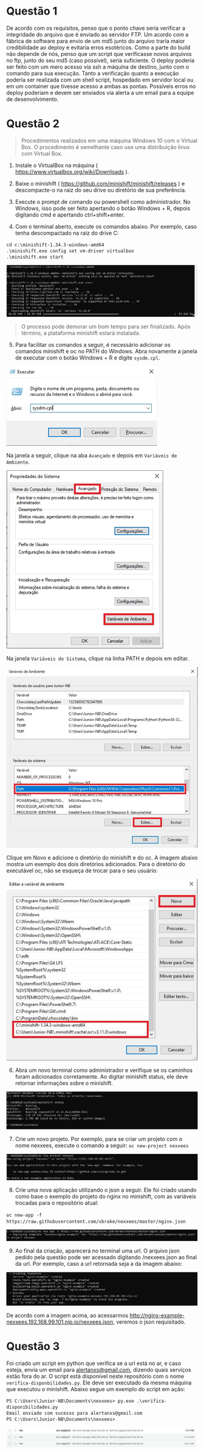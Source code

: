 # Questão 1

De acordo com os requisitos, penso que o ponto chave seria verificar a integridade do arquivo que é enviado ao servidor FTP. Um acordo com a fábrica de software para envio de um md5 junto do arquivo traria maior credibilidade ao deploy e evitaria erros esotéricos. Como a parte do build não depende de nós, penso que um script que verificasse novos arquivos no ftp, junto do seu md5 (caso possível), seria suficiente.
O deploy poderia ser feito com um mero acesso via ssh a máquina de destino, junto com o comando para sua execução. Tanto a verificação quanto a execução poderia ser realizada com um shell script, hospedado em servidor local ou em um container que tivesse acesso a ambas as pontas. Possíveis erros no deploy poderiam e devem ser enviados via alerta a um email para a equipe de desenvolvimento.

# Questão 2
> Procedimentos realizados em uma máquina Windows 10 com o Virtual Box. O procedimento é semelhante caso use uma distribuição linux com Virtual Box.

1. Instale o VirtualBox na máquina ( https://www.virtualbox.org/wiki/Downloads ).

2. Baixe o minishift ( https://github.com/minishift/minishift/releases ) e descompacte-o na raiz do seu drive ou diretório de sua preferência. 

3. Execute o prompt de comando ou powershell como administrador. 
No Windows, isso pode ser feito apertando o botão Windows + R, depois digitando cmd e apertando ctrl+shift+enter.

4. Com o terminal aberto, execute os comandos abaixo. Por exemplo, caso tenha descompactado na raiz do drive C:
```
cd c:\minishift-1.34.3-windows-amd64
.\minishift.exe config set vm-driver virtualbox
.\minishift.exe start
```

![Nexxees02-01](images/nexxees02-01.jpg)

> O processo pode demorar um bom tempo para ser finalizado. Após término, a plataforma minishift estará instalada.

5. Para facilitar os comandos a seguir, é necessário adicionar os comandos minishift e oc no PATH do Windows. Abra novamente a janela de executar com o botão Windows + R e digite `sysdm.cpl`. 

![Nexxees02-09](images/nexxees02-09.jpg)

Na janela a seguir, clique na aba `Avançado` e depois em `Variáveis de Ambiente`.

![Nexxees02-02](images/nexxees02-02.jpg)

Na janela `Variáveis do Sistema`, clique na linha PATH e depois em editar.

![Nexxees02-03](images/nexxees02-03.jpg)

Clique em Novo e adicione o diretório do minishift e do oc. A imagem abaixo mostra um exemplo dos dois diretórios adicionados. Para o diretório do executável oc, não se esqueça de trocar para o seu usuário:

![Nexxees02-04](images/nexxees02-04.jpg)

6. Abra um novo terminal como administrador e verifique se os caminhos foram adicionados corretamente. 
Ao digitar minishift status, ele deve retornar informações sobre o minishift.

![Nexxees02-05](images/nexxees02-05.jpg)

7. Crie um novo projeto. Por exemplo, para se criar um projeto com o nome nexxees, execute o comando a seguir:
`oc new-project nexxees`

![Nexxees02-06](images/nexxees02-06.jpg)

8. Crie uma nova aplicação utilizando o json a seguir. Ele foi criado usando como base o exemplo do projeto do nginx no minishift, com as variáveis trocadas para o repositório atual:

`oc new-app -f https://raw.githubusercontent.com/vbrake/nexxees/master/nginx.json`

![Nexxees02-07](images/nexxees02-07.jpg)

9. Ao final da criação, aparecerá no terminal uma url. O arquivo json pedido pela questão pode ser acessado digitando /nexxees.json ao final da url. Por exemplo, caso a url retornada seja a da imagem abaixo:

![Nexxees02-08](images/nexxees02-08.jpg)

De acordo com a imagem acima, ao acessarmos http://nginx-example-nexxees.192.168.99.101.nip.io/nexxees.json, veremos o json requisitado.

# Questão 3

Foi criado um script em python que verifica se a url está no ar, e caso esteja, envia um email para alertanxs@gmail.com, dizendo quais serviços estão fora do ar. O script está disponível neste repositório com o nome `verifica-disponbilidades.py`. Ele deve ser executado da mesma máquina que executou o minishift. Abaixo segue um exemplo do script em ação:
```
PS C:\Users\Junior-NB\Documents\nexxees> py.exe .\verifica-disponibilidades.py
Email enviado com sucesso para alertanxs@gmail.com
PS C:\Users\Junior-NB\Documents\nexxees>
```
![Nexxees03-00](images/nexxees03-00.png)

